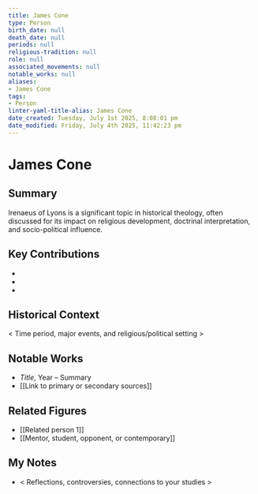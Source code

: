 ```yaml
---
title: James Cone
type: Person
birth_date: null
death_date: null
periods: null
religious-tradition: null
role: null
associated_movements: null
notable_works: null
aliases:
- James Cone
tags:
- Person
linter-yaml-title-alias: James Cone
date_created: Tuesday, July 1st 2025, 8:08:01 pm
date_modified: Friday, July 4th 2025, 11:42:23 pm
---
```


# James Cone

## Summary
Irenaeus of Lyons is a significant topic in historical theology, often discussed for its impact on religious development, doctrinal interpretation, and socio-political influence.

## Key Contributions
- 
- 
- 

## Historical Context
< Time period, major events, and religious/political setting >

## Notable Works
- *Title*, Year – Summary
- [[Link to primary or secondary sources]]


## Related Figures
- [[Related person 1]]
- [[Mentor, student, opponent, or contemporary]]

## My Notes
- < Reflections, controversies, connections to your studies >
